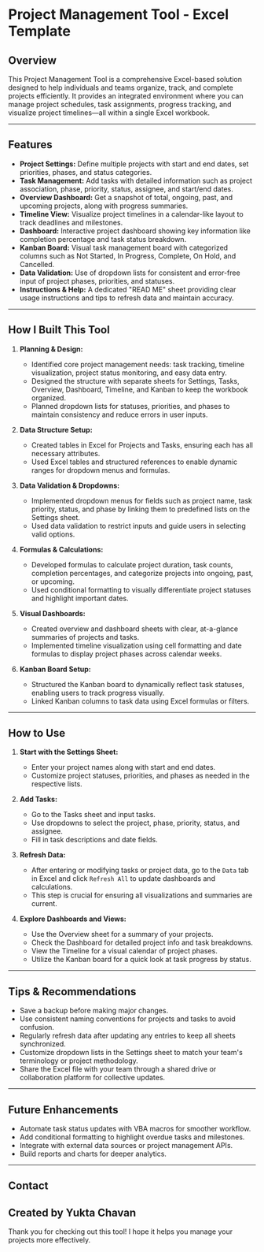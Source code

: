 # Project Management Tool - Excel Template

## Overview

This Project Management Tool is a comprehensive Excel-based solution designed to help individuals and teams organize, track, and complete projects efficiently. It provides an integrated environment where you can manage project schedules, task assignments, progress tracking, and visualize project timelines—all within a single Excel workbook.

---

## Features

- **Project Settings:** Define multiple projects with start and end dates, set priorities, phases, and status categories.
- **Task Management:** Add tasks with detailed information such as project association, phase, priority, status, assignee, and start/end dates.
- **Overview Dashboard:** Get a snapshot of total, ongoing, past, and upcoming projects, along with progress summaries.
- **Timeline View:** Visualize project timelines in a calendar-like layout to track deadlines and milestones.
- **Dashboard:** Interactive project dashboard showing key information like completion percentage and task status breakdown.
- **Kanban Board:** Visual task management board with categorized columns such as Not Started, In Progress, Complete, On Hold, and Cancelled.
- **Data Validation:** Use of dropdown lists for consistent and error-free input of project phases, priorities, and statuses.
- **Instructions & Help:** A dedicated "READ ME" sheet providing clear usage instructions and tips to refresh data and maintain accuracy.

---

## How I Built This Tool

1. **Planning & Design:**
   - Identified core project management needs: task tracking, timeline visualization, project status monitoring, and easy data entry.
   - Designed the structure with separate sheets for Settings, Tasks, Overview, Dashboard, Timeline, and Kanban to keep the workbook organized.
   - Planned dropdown lists for statuses, priorities, and phases to maintain consistency and reduce errors in user inputs.

2. **Data Structure Setup:**
   - Created tables in Excel for Projects and Tasks, ensuring each has all necessary attributes.
   - Used Excel tables and structured references to enable dynamic ranges for dropdown menus and formulas.

3. **Data Validation & Dropdowns:**
   - Implemented dropdown menus for fields such as project name, task priority, status, and phase by linking them to predefined lists on the Settings sheet.
   - Used data validation to restrict inputs and guide users in selecting valid options.

4. **Formulas & Calculations:**
   - Developed formulas to calculate project duration, task counts, completion percentages, and categorize projects into ongoing, past, or upcoming.
   - Used conditional formatting to visually differentiate project statuses and highlight important dates.

5. **Visual Dashboards:**
   - Created overview and dashboard sheets with clear, at-a-glance summaries of projects and tasks.
   - Implemented timeline visualization using cell formatting and date formulas to display project phases across calendar weeks.

6. **Kanban Board Setup:**
   - Structured the Kanban board to dynamically reflect task statuses, enabling users to track progress visually.
   - Linked Kanban columns to task data using Excel formulas or filters.

---

## How to Use

1. **Start with the Settings Sheet:**
   - Enter your project names along with start and end dates.
   - Customize project statuses, priorities, and phases as needed in the respective lists.

2. **Add Tasks:**
   - Go to the Tasks sheet and input tasks.
   - Use dropdowns to select the project, phase, priority, status, and assignee.
   - Fill in task descriptions and date fields.

3. **Refresh Data:**
   - After entering or modifying tasks or project data, go to the `Data` tab in Excel and click `Refresh All` to update dashboards and calculations.
   - This step is crucial for ensuring all visualizations and summaries are current.

4. **Explore Dashboards and Views:**
   - Use the Overview sheet for a summary of your projects.
   - Check the Dashboard for detailed project info and task breakdowns.
   - View the Timeline for a visual calendar of project phases.
   - Utilize the Kanban board for a quick look at task progress by status.

---

## Tips & Recommendations

- Save a backup before making major changes.
- Use consistent naming conventions for projects and tasks to avoid confusion.
- Regularly refresh data after updating any entries to keep all sheets synchronized.
- Customize dropdown lists in the Settings sheet to match your team's terminology or project methodology.
- Share the Excel file with your team through a shared drive or collaboration platform for collective updates.

---

## Future Enhancements

- Automate task status updates with VBA macros for smoother workflow.
- Add conditional formatting to highlight overdue tasks and milestones.
- Integrate with external data sources or project management APIs.
- Build reports and charts for deeper analytics.

---

## Contact

Created by Yukta Chavan  
---

Thank you for checking out this tool! I hope it helps you manage your projects more effectively.
